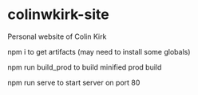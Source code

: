 # colinwkirk-site
Personal website of Colin Kirk


npm i to get artifacts (may need to install some globals)

npm run build_prod to build minified prod build

npm run serve to start server on port 80
